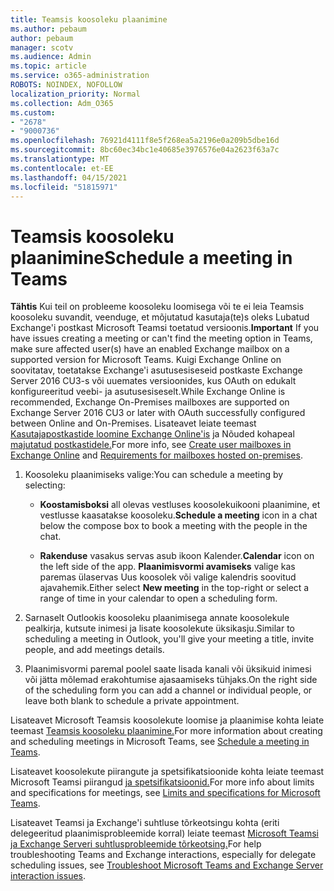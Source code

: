 ```yaml
---
title: Teamsis koosoleku plaanimine
ms.author: pebaum
author: pebaum
manager: scotv
ms.audience: Admin
ms.topic: article
ms.service: o365-administration
ROBOTS: NOINDEX, NOFOLLOW
localization_priority: Normal
ms.collection: Adm_O365
ms.custom:
- "2678"
- "9000736"
ms.openlocfilehash: 76921d4111f8e5f268ea5a2196e0a209b5dbe16d
ms.sourcegitcommit: 8bc60ec34bc1e40685e3976576e04a2623f63a7c
ms.translationtype: MT
ms.contentlocale: et-EE
ms.lasthandoff: 04/15/2021
ms.locfileid: "51815971"
---
```

# <a name="schedule-a-meeting-in-teams"></a><span data-ttu-id="e9d49-102">Teamsis koosoleku plaanimine</span><span class="sxs-lookup"><span data-stu-id="e9d49-102">Schedule a meeting in Teams</span></span>

<span data-ttu-id="e9d49-103">**Tähtis** Kui teil on probleeme koosoleku loomisega või te ei leia Teamsis koosoleku suvandit, veenduge, et mõjutatud kasutaja(te)s oleks Lubatud Exchange'i postkast Microsoft Teamsi toetatud versioonis.</span><span class="sxs-lookup"><span data-stu-id="e9d49-103">**Important** If you have issues creating a meeting or can't find the meeting option in Teams, make sure affected user(s) have an enabled Exchange mailbox on a supported version for Microsoft Teams.</span></span> <span data-ttu-id="e9d49-104">Kuigi Exchange Online on soovitatav, toetatakse Exchange'i asutusesiseseid postkaste Exchange Server 2016 CU3-s või uuemates versioonides, kus OAuth on edukalt konfigureeritud veebi- ja asutusesiseselt.</span><span class="sxs-lookup"><span data-stu-id="e9d49-104">While Exchange Online is recommended, Exchange On-Premises mailboxes are supported on Exchange Server 2016 CU3 or later with OAuth successfully configured between Online and On-Premises.</span></span> <span data-ttu-id="e9d49-105">Lisateavet leiate teemast [Kasutajapostkastide loomine Exchange Online'is](https://docs.microsoft.com/exchange/recipients-in-exchange-online/create-user-mailboxes) ja Nõuded kohapeal [majutatud postkastidele.](https://docs.microsoft.com/microsoftteams/exchange-teams-interact#requirements-for-mailboxes-hosted-on-premises)</span><span class="sxs-lookup"><span data-stu-id="e9d49-105">For more info, see [Create user mailboxes in Exchange Online](https://docs.microsoft.com/exchange/recipients-in-exchange-online/create-user-mailboxes) and [Requirements for mailboxes hosted on-premises](https://docs.microsoft.com/microsoftteams/exchange-teams-interact#requirements-for-mailboxes-hosted-on-premises).</span></span> 

1. <span data-ttu-id="e9d49-106">Koosoleku plaanimiseks valige:</span><span class="sxs-lookup"><span data-stu-id="e9d49-106">You can schedule a meeting by selecting:</span></span>

    - <span data-ttu-id="e9d49-107">**Koostamisboksi** all olevas vestluses koosolekuikooni plaanimine, et vestlusse kaasatakse koosoleku.</span><span class="sxs-lookup"><span data-stu-id="e9d49-107">**Schedule a meeting** icon in a chat below the compose box to book a meeting with the people in the chat.</span></span>

    - <span data-ttu-id="e9d49-108">**Rakenduse** vasakus servas asub ikoon Kalender.</span><span class="sxs-lookup"><span data-stu-id="e9d49-108">**Calendar** icon on the left side of the app.</span></span> <span data-ttu-id="e9d49-109">**Plaanimisvormi avamiseks** valige kas paremas ülaservas Uus koosolek või valige kalendris soovitud ajavahemik.</span><span class="sxs-lookup"><span data-stu-id="e9d49-109">Either select **New meeting** in the top-right or select a range of time in your calendar to open a scheduling form.</span></span>

2. <span data-ttu-id="e9d49-110">Sarnaselt Outlookis koosoleku plaanimisega annate koosolekule pealkirja, kutsute inimesi ja lisate koosolekute üksikasju.</span><span class="sxs-lookup"><span data-stu-id="e9d49-110">Similar to scheduling a meeting in Outlook, you'll give your meeting a title, invite people, and add meetings details.</span></span>

3. <span data-ttu-id="e9d49-111">Plaanimisvormi paremal poolel saate lisada kanali või üksikuid inimesi või jätta mõlemad erakohtumise ajasaamiseks tühjaks.</span><span class="sxs-lookup"><span data-stu-id="e9d49-111">On the right side of the scheduling form you can add a channel or individual people, or leave both blank to schedule a private appointment.</span></span>

<span data-ttu-id="e9d49-112">Lisateavet Microsoft Teamsis koosolekute loomise ja plaanimise kohta leiate teemast [Teamsis koosoleku plaanimine.](https://support.office.com/article/Schedule-a-meeting-in-Teams-943507a9-8583-4c58-b5d2-8ec8265e04e5)</span><span class="sxs-lookup"><span data-stu-id="e9d49-112">For more information about creating and scheduling meetings in Microsoft Teams, see [Schedule a meeting in Teams](https://support.office.com/article/Schedule-a-meeting-in-Teams-943507a9-8583-4c58-b5d2-8ec8265e04e5).</span></span>

<span data-ttu-id="e9d49-113">Lisateavet koosolekute piirangute ja spetsifikatsioonide kohta leiate teemast Microsoft Teamsi piirangud [ja spetsifikatsioonid.](https://docs.microsoft.com/microsoftteams/limits-specifications-teams#meetings-and-calls)</span><span class="sxs-lookup"><span data-stu-id="e9d49-113">For more info about limits and specifications for meetings, see [Limits and specifications for Microsoft Teams](https://docs.microsoft.com/microsoftteams/limits-specifications-teams#meetings-and-calls).</span></span>

<span data-ttu-id="e9d49-114">Lisateavet Teamsi ja Exchange'i suhtluse tõrkeotsingu kohta (eriti delegeeritud plaanimisprobleemide korral) leiate teemast [Microsoft Teamsi ja Exchange Serveri suhtlusprobleemide tõrkeotsing.](https://docs.microsoft.com/microsoftteams/troubleshoot/known-issues/teams-exchange-interaction-issue)</span><span class="sxs-lookup"><span data-stu-id="e9d49-114">For help troubleshooting Teams and Exchange interactions, especially for delegate scheduling issues, see [Troubleshoot Microsoft Teams and Exchange Server interaction issues](https://docs.microsoft.com/microsoftteams/troubleshoot/known-issues/teams-exchange-interaction-issue).</span></span>